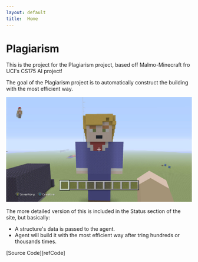```yaml
---
layout: default
title:  Home
---
```


# Plagiarism

This is the project for the Plagiarism project, based off Malmo-Minecraft fro UCI's CS175 AI project!

The goal of the Plagiarism project is to automatically construct the building with the most efficient way.

![Plagiarism image](https://raw.githubusercontent.com/thebrainygeek/plagiarism/master/docs/images/test_image.jpg)

The more detailed version of this is included in the Status section of the site, but basically: 
- A structure's data is passed to the agent.
- Agent will build it with the most efficient way after tring hundreds or thousands times. 

[Source Code][refCode]

[redCode]:https://github.com/thebrainygeek/plagiarism
